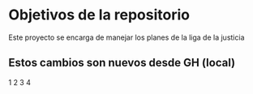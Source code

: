 # Objetivos de la repositorio

Este proyecto se encarga de manejar los planes de la liga de la justicia

## Estos cambios son nuevos desde GH (local)
1
2
3
4